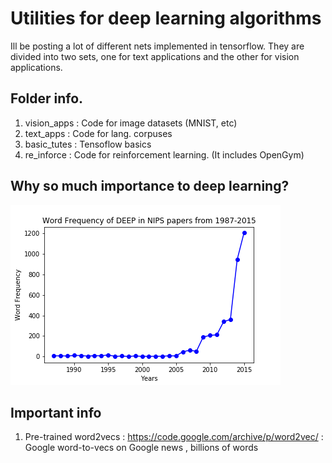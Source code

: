 # Utilities for deep learning algorithms

Ill be posting a lot of different nets implemented in tensorflow. They are divided into two sets, one for text applications and the other for vision applications. 

## Folder info.

1. vision_apps : Code for image datasets (MNIST, etc)
2. text_apps : Code for lang. corpuses 
3. basic_tutes : Tensoflow basics 
4. re_inforce : Code for reinforcement learning. (It includes OpenGym)

## Why so much importance to deep learning?

![](https://raw.githubusercontent.com/y12uc231/deep_learning_utils/master/nips.png)

## Important info 

1. Pre-trained word2vecs : https://code.google.com/archive/p/word2vec/ : Google word-to-vecs on Google news , billions of words 
